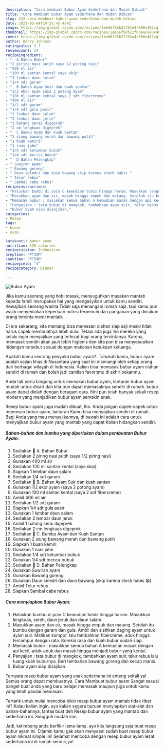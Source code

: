 ```yaml
---
description: "Cara membuat Bubur Ayam Sederhana dan Mudah Dibuat"
title: "Cara membuat Bubur Ayam Sederhana dan Mudah Dibuat"
slug: 232-cara-membuat-bubur-ayam-sederhana-dan-mudah-dibuat
date: 2021-03-04T19:58:45.484Z
image: https://img-global.cpcdn.com/recipes/1ee66f98b22f03e4/680x482cq70/bubur-ayam-foto-resep-utama.jpg
thumbnail: https://img-global.cpcdn.com/recipes/1ee66f98b22f03e4/680x482cq70/bubur-ayam-foto-resep-utama.jpg
cover: https://img-global.cpcdn.com/recipes/1ee66f98b22f03e4/680x482cq70/bubur-ayam-foto-resep-utama.jpg
author: Harry Johnson
ratingvalue: 3.7
reviewcount: 14
recipeingredient:
- "  A Bahan Bubur"
- "2 piring nasi putih saya 12 piring nasi"
- "400 ml air"
- "100 ml santan kental saya skip"
- "1 lembar daun salam"
- "1/4 sdt garam"
- "  B Bahan Ayam Suir dan kuah santan"
- "1/2 ekor ayam saya 2 potong ayam"
- "100 ml santan kental saya 2 sdt fibercreme"
- "400 ml air"
- "1/2 sdt garam"
- "1/4 sdt gula pasir"
- "1 lembar daun salam"
- "2 lembar daun jeruk"
- "1 batang serai digeprek"
- "2 cm lengkuas digeprek"
- "  C Bumbu Ayam dan Kuah Santan"
- "2 siung bawang merah dan bawang putih"
- "1 buah kemiri"
- "1 ruas jahe"
- "1/4 sdt ketumbar bubuk"
- "1/4 sdt merica bubuk"
- "  D Bahan Pelengkap"
- " Suwiran ayam"
- " Bawang goreng"
- " Daun seledri dan daun bawang skip karena stock habis "
- " Telur rebus"
- " Sambal cabe rebus"
recipeinstructions:
- "Haluskan bumbu di poin C kemudian tumis hingga harum. Masukkan lengkuas, sereh, daun jeruk dan daun salam."
- "Masukkan ayam dan air, masak hingga empuk dan matang. Setelah itu bumbu dengan garam dan gula. Ambil dan sisihkan daging ayam untuk ayam suir. Matikan kompor, lalu tambahkan fibercreme, aduk hingga tercampur dengan rata. Koreksi rasa dan kuah bubur sudah siap."
- "Memasak bubur : masukkan semua bahan A kemudian masak dengan api kecil, aduk-aduk dan masak hingga menjadi bubur yang kental."
- "Penyajian : tata bubur di mangkok, tambahkan ayam suir, telur rebus lalu tuang kuah buburnya. Beri tambahan bawang goreng dan kecap manis."
- "Bubur ayam siap disajikan."
categories:
- Resep
tags:
- bubur
- ayam

katakunci: bubur ayam 
nutrition: 129 calories
recipecuisine: Indonesian
preptime: "PT35M"
cooktime: "PT59M"
recipeyield: "4"
recipecategory: Dinner

---
```



![Bubur Ayam](https://img-global.cpcdn.com/recipes/1ee66f98b22f03e4/680x482cq70/bubur-ayam-foto-resep-utama.jpg)

Jika kamu seorang yang hobi masak, menyuguhkan masakan mantab kepada famili merupakan hal yang mengasyikan untuk kamu sendiri. Kewajiban seorang  wanita Tidak saja menangani rumah saja, tapi kamu pun wajib menyediakan keperluan nutrisi terpenuhi dan panganan yang dimakan orang tercinta mesti mantab.

Di era  sekarang, kita memang bisa memesan olahan siap saji meski tidak harus capek membuatnya lebih dulu. Tetapi ada juga lho mereka yang selalu ingin menyajikan yang terlezat bagi orang tercintanya. Karena, memasak sendiri akan jauh lebih higienis dan kita pun bisa menyesuaikan hidangan tersebut sesuai dengan makanan kesukaan keluarga. 



Apakah kamu seorang penyuka bubur ayam?. Tahukah kamu, bubur ayam adalah sajian khas di Nusantara yang saat ini disenangi oleh setiap orang dari berbagai wilayah di Indonesia. Kalian bisa memasak bubur ayam olahan sendiri di rumah dan boleh jadi camilan favoritmu di akhir pekanmu.

Anda tak perlu bingung untuk memakan bubur ayam, lantaran bubur ayam mudah untuk dicari dan kita pun dapat memasaknya sendiri di rumah. bubur ayam dapat diolah dengan beragam cara. Kini pun telah banyak sekali resep modern yang menjadikan bubur ayam semakin enak.

Resep bubur ayam juga mudah dibuat, lho. Anda jangan capek-capek untuk memesan bubur ayam, lantaran Kamu bisa menyajikan sendiri di rumah. Bagi Anda yang mau menyajikannya, di bawah ini adalah cara untuk menyajikan bubur ayam yang mantab yang dapat Kalian hidangkan sendiri.

<!--inarticleads1-->

##### Bahan-bahan dan bumbu yang diperlukan dalam pembuatan Bubur Ayam:

1. Sediakan  💛 A. Bahan Bubur
1. Sediakan 2 piring nasi putih (saya 1/2 piring nasi)
1. Gunakan 400 ml air
1. Sediakan 100 ml santan kental (saya skip)
1. Siapkan 1 lembar daun salam
1. Sediakan 1/4 sdt garam
1. Sediakan  💛 B. Bahan Ayam Suir dan kuah santan
1. Gunakan 1/2 ekor ayam (saya 2 potong ayam)
1. Gunakan 100 ml santan kental (saya 2 sdt fibercreme)
1. Ambil 400 ml air
1. Sediakan 1/2 sdt garam
1. Siapkan 1/4 sdt gula pasir
1. Gunakan 1 lembar daun salam
1. Sediakan 2 lembar daun jeruk
1. Ambil 1 batang serai digeprek
1. Sediakan 2 cm lengkuas digeprek
1. Sediakan  💛 C. Bumbu Ayam dan Kuah Santan
1. Gunakan 2 siung bawang merah dan bawang putih
1. Siapkan 1 buah kemiri
1. Gunakan 1 ruas jahe
1. Sediakan 1/4 sdt ketumbar bubuk
1. Gunakan 1/4 sdt merica bubuk
1. Sediakan  💛 D. Bahan Pelengkap
1. Gunakan  Suwiran ayam
1. Gunakan  Bawang goreng
1. Gunakan  Daun seledri dan daun bawang (skip karena stock habis 😁)
1. Ambil  Telur rebus
1. Siapkan  Sambal cabe rebus




<!--inarticleads2-->

##### Cara menyiapkan Bubur Ayam:

1. Haluskan bumbu di poin C kemudian tumis hingga harum. Masukkan lengkuas, sereh, daun jeruk dan daun salam.
1. Masukkan ayam dan air, masak hingga empuk dan matang. Setelah itu bumbu dengan garam dan gula. Ambil dan sisihkan daging ayam untuk ayam suir. Matikan kompor, lalu tambahkan fibercreme, aduk hingga tercampur dengan rata. Koreksi rasa dan kuah bubur sudah siap.
1. Memasak bubur : masukkan semua bahan A kemudian masak dengan api kecil, aduk-aduk dan masak hingga menjadi bubur yang kental.
1. Penyajian : tata bubur di mangkok, tambahkan ayam suir, telur rebus lalu tuang kuah buburnya. Beri tambahan bawang goreng dan kecap manis.
1. Bubur ayam siap disajikan.




Ternyata resep bubur ayam yang enak sederhana ini enteng sekali ya! Semua orang dapat membuatnya. Cara Membuat bubur ayam Sangat sesuai banget buat anda yang baru belajar memasak maupun juga untuk kamu yang telah pandai memasak.

Tertarik untuk mulai mencoba bikin resep bubur ayam mantab tidak ribet ini? Kalau kalian ingin, ayo kalian segera buruan menyiapkan alat-alat dan bahan-bahannya, lantas buat deh Resep bubur ayam yang mantab dan sederhana ini. Sungguh mudah kan. 

Jadi, ketimbang anda berfikir lama-lama, ayo kita langsung saja buat resep bubur ayam ini. Dijamin kamu gak akan menyesal sudah buat resep bubur ayam nikmat simple ini! Selamat mencoba dengan resep bubur ayam lezat sederhana ini di rumah sendiri,ya!.

